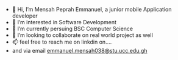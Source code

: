 - 👋 Hi, I’m Mensah Peprah Emmanuel, a junior mobile Application developer
- 👀 I’m interested in Software Development
- 🌱 I’m currently persuing BSC Computer Science
- 💞️ I’m looking to collaborate on real world project as well
- 📫 feel free to reach me on linkdin on....
- and via email emmanuel.mensah038@stu.ucc.edu.gh


<!---
peprah12git/peprah12git is a ✨ special ✨ repository because its `README.md` (this file) appears on your GitHub profile.
You can click the Preview link to take a look at your changes.
--->
